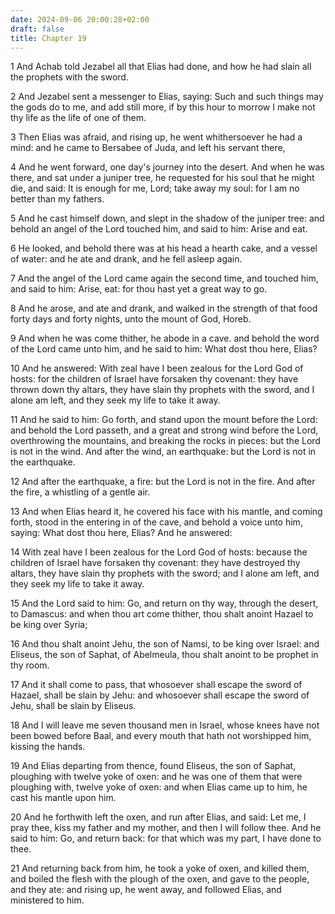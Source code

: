 ```yaml
---
date: 2024-09-06 20:00:28+02:00
draft: false
title: Chapter 19
---
```




1 And Achab told Jezabel all that Elias had done, and how he had slain all the prophets with the sword.

2 And Jezabel sent a messenger to Elias, saying: Such and such things may the gods do to me, and add still more, if by this hour to morrow I make not thy life as the life of one of them.

3 Then EIias was afraid, and rising up, he went whithersoever he had a mind: and he came to Bersabee of Juda, and left his servant there,

4 And he went forward, one day's journey into the desert. And when he was there, and sat under a juniper tree, he requested for his soul that he might die, and said: It is enough for me, Lord; take away my soul: for I am no better than my fathers.

5 And he cast himself down, and slept in the shadow of the juniper tree: and behold an angel of the Lord touched him, and said to him: Arise and eat.

6 He looked, and behold there was at his head a hearth cake, and a vessel of water: and he ate and drank, and he fell asleep again.

7 And the angel of the Lord came again the second time, and touched him, and said to him: Arise, eat: for thou hast yet a great way to go.

8 And he arose, and ate and drank, and walked in the strength of that food forty days and forty nights, unto the mount of God, Horeb.

9 And when he was come thither, he abode in a cave. and behold the word of the Lord came unto him, and he said to him: What dost thou here, Elias?

10 And he answered: With zeal have I been zealous for the Lord God of hosts: for the children of Israel have forsaken thy covenant: they have thrown down thy altars, they have slain thy prophets with the sword, and I alone am left, and they seek my life to take it away.

11 And he said to him: Go forth, and stand upon the mount before the Lord: and behold the Lord passeth, and a great and strong wind before the Lord, overthrowing the mountains, and breaking the rocks in pieces: but the Lord is not in the wind. And after the wind, an earthquake: but the Lord is not in the earthquake.

12 And after the earthquake, a fire: but the Lord is not in the fire. And after the fire, a whistling of a gentle air.

13 And when Elias heard it, he covered his face with his mantle, and coming forth, stood in the entering in of the cave, and behold a voice unto him, saying: What dost thou here, Elias? And he answered:

14 With zeal have I been zealous for the Lord God of hosts: because the children of Israel have forsaken thy covenant: they have destroyed thy altars, they have slain thy prophets with the sword; and I alone am left, and they seek my life to take it away.

15 And the Lord said to him: Go, and return on thy way, through the desert, to Damascus: and when thou art come thither, thou shalt anoint Hazael to be king over Syria;

16 And thou shalt anoint Jehu, the son of Namsi, to be king over Israel: and Eliseus, the son of Saphat, of Abelmeula, thou shalt anoint to be prophet in thy room.

17 And it shall come to pass, that whosoever shall escape the sword of Hazael, shall be slain by Jehu: and whosoever shall escape the sword of Jehu, shall be slain by Eliseus.

18 And I will leave me seven thousand men in Israel, whose knees have not been bowed before Baal, and every mouth that hath not worshipped him, kissing the hands.

19 And Elias departing from thence, found Eliseus, the son of Saphat, ploughing with twelve yoke of oxen: and he was one of them that were ploughing with, twelve yoke of oxen: and when Elias came up to him, he cast his mantle upon him.

20 And he forthwith left the oxen, and run after Elias, and said: Let me, I pray thee, kiss my father and my mother, and then I will follow thee. And he said to him: Go, and return back: for that which was my part, I have done to thee.

21 And returning back from him, he took a yoke of oxen, and killed them, and boiled the flesh with the plough of the oxen, and gave to the people, and they ate: and rising up, he went away, and followed Elias, and ministered to him.


